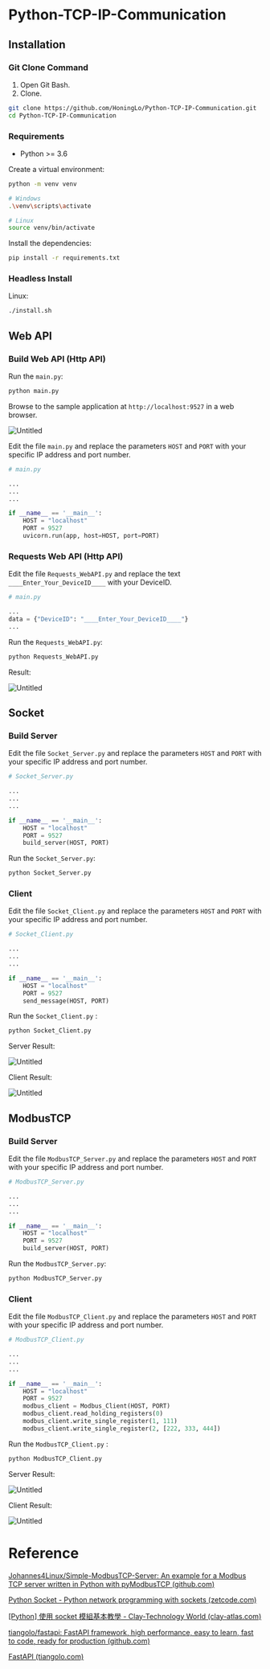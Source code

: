# Python-TCP-IP-Communication

## Installation

### Git Clone Command

1. Open Git Bash.
2. Clone.

```bash
git clone https://github.com/HoningLo/Python-TCP-IP-Communication.git
cd Python-TCP-IP-Communication
```

### Requirements

- Python >= 3.6

Create a virtual environment:

```bash
python -m venv venv

# Windows
.\venv\scripts\activate

# Linux
source venv/bin/activate
```

Install the dependencies:

```bash
pip install -r requirements.txt
```

### Headless Install

Linux:

```bash
./install.sh
```

## Web API

### Build Web API (Http API)

Run the `main.py`:

```bash
python main.py
```

Browse to the sample application at `http://localhost:9527` in a web browser.

![Untitled](figure/Untitled.png)

Edit the file  `main.py` and replace the parameters `HOST` and `PORT` with your specific IP address and port number.

```python
# main.py

...
...
...

if __name__ == '__main__':
    HOST = "localhost"
    PORT = 9527
    uvicorn.run(app, host=HOST, port=PORT)
```

### Requests Web API (Http API)

Edit the file `Requests_WebAPI.py` and replace the text `____Enter_Your_DeviceID____` with your DeviceID.

```python
# main.py

...
data = {"DeviceID": "____Enter_Your_DeviceID____"}
...

```

Run the `Requests_WebAPI.py`:

```bash
python Requests_WebAPI.py
```

Result:

![Untitled](figure/Untitled%201.png)

## Socket

### Build Server

Edit the file  `Socket_Server.py` and replace the parameters `HOST` and `PORT` with your specific IP address and port number.

```python
# Socket_Server.py

...
...
...

if __name__ == '__main__':
    HOST = "localhost"
    PORT = 9527
    build_server(HOST, PORT)
```

Run the `Socket_Server.py`:

```bash
python Socket_Server.py
```

### Client

Edit the file  `Socket_Client.py` and replace the parameters `HOST` and `PORT` with your specific IP address and port number.

```python
# Socket_Client.py

...
...
...

if __name__ == '__main__':
    HOST = "localhost"
    PORT = 9527
    send_message(HOST, PORT)
```

Run the `Socket_Client.py` :

```bash
python Socket_Client.py 
```

Server Result:

![Untitled](figure/Untitled%202.png)

Client Result:

![Untitled](figure/Untitled%203.png)

## ModbusTCP

### Build Server

Edit the file  `ModbusTCP_Server.py` and replace the parameters `HOST` and `PORT` with your specific IP address and port number.

```python
# ModbusTCP_Server.py

...
...
...

if __name__ == '__main__':
    HOST = "localhost"
    PORT = 9527
    build_server(HOST, PORT)
```

Run the `ModbusTCP_Server.py`:

```bash
python ModbusTCP_Server.py
```

### Client

Edit the file  `ModbusTCP_Client.py` and replace the parameters `HOST` and `PORT` with your specific IP address and port number.

```python
# ModbusTCP_Client.py

...
...
...

if __name__ == '__main__':
    HOST = "localhost"
    PORT = 9527
    modbus_client = Modbus_Client(HOST, PORT)
    modbus_client.read_holding_registers(0)
    modbus_client.write_single_register(1, 111)
    modbus_client.write_single_register(2, [222, 333, 444])
```

Run the `ModbusTCP_Client.py` :

```bash
python ModbusTCP_Client.py 
```

Server Result:

![Untitled](figure/Untitled%204.png)

Client Result:

![Untitled](figure/Untitled%205.png)

# Reference

[Johannes4Linux/Simple-ModbusTCP-Server: An example for a Modbus TCP server written in Python with pyModbusTCP (github.com)](https://github.com/Johannes4Linux/Simple-ModbusTCP-Server)

[Python Socket - Python network programming with sockets (zetcode.com)](https://zetcode.com/python/socket/)

[[Python] 使用 socket 模組基本教學 - Clay-Technology World (clay-atlas.com)](https://clay-atlas.com/blog/2019/10/15/python-chinese-tutorial-socket-tcp-ip/)

[tiangolo/fastapi: FastAPI framework, high performance, easy to learn, fast to code, ready for production (github.com)](https://github.com/tiangolo/fastapi)

[FastAPI (tiangolo.com)](https://fastapi.tiangolo.com/)